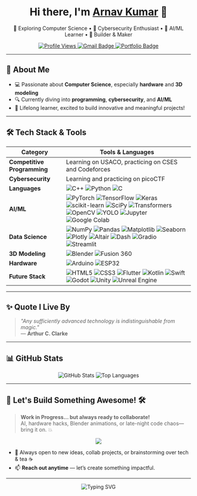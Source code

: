 <h1 align="center">Hi there, I'm <a href="https://github.com/Stonky-Boi">Arnav Kumar</a> 👋</h1>

<p align="center">
  🚀 Exploring Computer Science • 🔐 Cybersecurity Enthusiast • 🤖 AI/ML Learner • 🧠 Builder & Maker
</p>

<p align="center">
  <a href="https://github.com/Stonky-Boi">
    <img src="https://komarev.com/ghpvc/?username=Stonky-Boi&label=Profile+Views&color=blue&style=flat-square" alt="Profile Views" />
  </a>
  <a href="mailto:your.email@example.com">
    <img src="https://img.shields.io/badge/Email-D14836?style=flat-square&logo=gmail&logoColor=white" alt="Gmail Badge" />
  </a>
  <a href="https://yourportfolio.link">
    <img src="https://img.shields.io/badge/Portfolio-222222?style=flat-square&logo=vercel&logoColor=white" alt="Portfolio Badge" />
  </a>
</p>

---

## 🚀 About Me

- 💻 Passionate about **Computer Science**, especially **hardware** and **3D modeling**
- 🔍 Currently diving into **programming**, **cybersecurity**, and **AI/ML**
- 🎯 Lifelong learner, excited to build innovative and meaningful projects!

---

## 🛠️ Tech Stack & Tools

| Category       | Tools & Languages |
|---------------|-------------------|
| **Competitive Programming** | Learning on USACO, practicing on CSES and Codeforces |
| **Cybersecurity** | Learning and practicing on picoCTF |
| **Languages**  | ![C++](https://img.shields.io/badge/C++-00599C?style=flat-square&logo=cplusplus&logoColor=white) ![Python](https://img.shields.io/badge/Python-3776AB?style=flat-square&logo=python&logoColor=white) ![C](https://img.shields.io/badge/C-00599C?style=flat-square&logo=c&logoColor=white) |
| **AI/ML**     | ![PyTorch](https://img.shields.io/badge/PyTorch-EE4C2C?style=flat-square&logo=PyTorch&logoColor=white) ![TensorFlow](https://img.shields.io/badge/TensorFlow-FF6F00?style=flat-square&logo=TensorFlow&logoColor=white) ![Keras](https://img.shields.io/badge/Keras-D00000?style=flat-square&logo=Keras&logoColor=white) ![scikit-learn](https://img.shields.io/badge/scikit--learn-F7931E?style=flat-square&logo=scikit-learn&logoColor=white) ![SciPy](https://img.shields.io/badge/SciPy-8CAAE6?style=flat-square&logo=scipy&logoColor=white) ![Transformers](https://img.shields.io/badge/Transformers-ffcc00?style=flat-square&logo=HuggingFace&logoColor=black) ![OpenCV](https://img.shields.io/badge/OpenCV-5C3EE8?style=flat-square&logo=opencv&logoColor=white) ![YOLO](https://img.shields.io/badge/YOLO-00FFFF?style=flat-square&logo=YOLO&logoColor=black) ![Jupyter](https://img.shields.io/badge/Jupyter-F37626?style=flat-square&logo=Jupyter&logoColor=white) ![Google Colab](https://img.shields.io/badge/Colab-F9AB00?style=flat-square&logo=googlecolab&logoColor=white) |
| **Data Science** | ![NumPy](https://img.shields.io/badge/NumPy-013243?style=flat-square&logo=NumPy&logoColor=white) ![Pandas](https://img.shields.io/badge/Pandas-150458?style=flat-square&logo=pandas&logoColor=white) ![Matplotlib](https://img.shields.io/badge/Matplotlib-11557C?style=flat-square&logo=matplotlib&logoColor=white) ![Seaborn](https://img.shields.io/badge/Seaborn-4B8BBE?style=flat-square&logo=python&logoColor=white) ![Plotly](https://img.shields.io/badge/Plotly-3F4F75?style=flat-square&logo=plotly&logoColor=white) ![Altair](https://img.shields.io/badge/Altair-EC3D46?style=flat-square&logo=python&logoColor=white) ![Dash](https://img.shields.io/badge/Dash-00B8D9?style=flat-square&logo=plotly&logoColor=white) ![Gradio](https://img.shields.io/badge/Gradio-3F75FF?style=flat-square&logo=Gradio&logoColor=white) ![Streamlit](https://img.shields.io/badge/Streamlit-FF4B4B?style=flat-square&logo=streamlit&logoColor=white) |
| **3D Modeling** | ![Blender](https://img.shields.io/badge/Blender-F5792A?style=flat-square&logo=blender&logoColor=white) ![Fusion 360](https://img.shields.io/badge/Fusion%20360-0696D7?style=flat-square&logo=autodesk&logoColor=white) |
| **Hardware**  | ![Arduino](https://img.shields.io/badge/Arduino-00979D?style=flat-square&logo=arduino&logoColor=white) ![ESP32](https://img.shields.io/badge/ESP32-E7352C?style=flat-square&logo=espressif&logoColor=white) |
| **Future Stack** | ![HTML5](https://img.shields.io/badge/HTML5-E34F26?style=flat-square&logo=html5&logoColor=white) ![CSS3](https://img.shields.io/badge/CSS3-1572B6?style=flat-square&logo=css3&logoColor=white) ![Flutter](https://img.shields.io/badge/Flutter-02569B?style=flat-square&logo=flutter&logoColor=white) ![Kotlin](https://img.shields.io/badge/Kotlin-7F52FF?style=flat-square&logo=kotlin&logoColor=white) ![Swift](https://img.shields.io/badge/Swift-FA7343?style=flat-square&logo=swift&logoColor=white) ![Godot](https://img.shields.io/badge/Godot-478CBF?style=flat-square&logo=godot-engine&logoColor=white) ![Unity](https://img.shields.io/badge/Unity-000000?style=flat-square&logo=unity&logoColor=white) ![Unreal Engine](https://img.shields.io/badge/Unreal-313131?style=flat-square&logo=unrealengine&logoColor=white) |

---

## ✨ Quote I Live By

> *"Any sufficiently advanced technology is indistinguishable from magic."*  
> — **Arthur C. Clarke**

---

## 📊 GitHub Stats

<p align="center">
  <img src="https://github-readme-stats.vercel.app/api?username=Stonky-Boi&show_icons=true&theme=radical" alt="GitHub Stats" />
  <img src="https://github-readme-stats.vercel.app/api/top-langs/?username=Stonky-Boi&layout=compact&theme=radical" alt="Top Languages" />
</p>

---

## 🚧 Let's Build Something Awesome! 🛠️

> **Work in Progress... but always ready to collaborate!**  
> AI, hardware hacks, Blender animations, or late-night code chaos—bring it on. 💥

<p align="center">
  <img src="https://readme-typing-svg.herokuapp.com?font=Fira+Code&duration=3000&pause=1000&color=F7F7F7&center=true&vCenter=true&width=435&lines=🚧+Work+In+Progress...+;🤝+Open+for+Collaborations!" />
</p>

- 🤝 Always open to new ideas, collab projects, or brainstorming over tech & tea ☕
- 📫 **Reach out anytime** — let’s create something impactful.

---

<p align="center">
  <img src="https://readme-typing-svg.herokuapp.com?font=Fira+Code&size=22&duration=3000&pause=1000&center=true&width=435&lines=Thanks+for+visiting!+👋;Happy+Coding!+🚀" alt="Typing SVG" />
</p>
